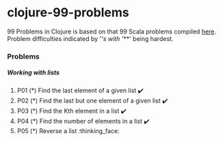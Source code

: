 # clojure-99-problems
99 Problems in Clojure is based on that 99 Scala problems compiled [here](http://aperiodic.net/phil/scala/s-99/). Problem difficulties indicated by '*'s with '***' being hardest.

### Problems
##### Working with lists

1. P01 (*) Find the last element of a given list  :heavy_check_mark:
2. P02 (*) Find the last but one element of a given list :heavy_check_mark:
3. P03 (*) Find the Kth element in a list :heavy_check_mark:
4. P04 (*) Find the number of elements in a list :heavy_check_mark:
5. P05 (*) Reverse a list :thinking_face:
